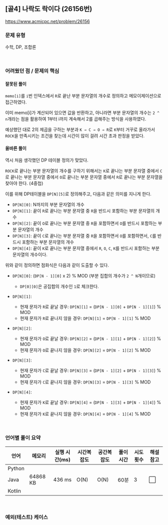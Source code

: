 ## [골4] 나락도 락이다 (26156번)

https://www.acmicpc.net/problem/26156

### 문제 유형

수학, DP, 조합론

<br>

### 어려웠던 점 / 문제의 핵심

#### 잘못된 풀이

`memo[i]`를 `i`번 인덱스에서 `R`로 끝난 부분 문자열의 개수로 정의하고 메모이제이션으로 접근하였다.

이미 memo[i]가 계산되어 있으면 값을 반환하고, 아니라면 부분 문자열의 개수는 `2 ^ n`개라는 점을 활용하여 1부터 i까지 계속해서 2를 곱해주는 방식을 사용하였다.

예상했던 대로 2의 제곱을 구하는 부분과 `K → C → O → R`로 `K`부터 거꾸로 올라가서 `ROCK`을 만족시키는 조건을 찾는데 시간이 많이 걸려 시간 초과 판정을 받았다.

#### 올바른 풀이

역시 처음 생각했던 DP 테이블 정의가 맞았다.

`ROCK`로 끝나는 부분 문자열의 개수를 구하기 위해서는 `K`로 끝나는 부분 문자열 중에서 `C`로 끝나는 부분 문자열 중에서 `O`로 끝나는 부분 문자열 중에서 `R`로 끝나는 부분 문자열을 찾아야 한다. (4중첩)

이를 위해 DP테이블을 `DP[N][5]`로 정의해주고, 다음과 같은 의미를 지니게 한다.

- `DP[N][0]`: N까지의 부분 문자열의 개수
- `DP[N][1]`: 끝이 `R`로 끝나는 부분 문자열 중 `R`을 반드시 포함하는 부분 문자열의 개수
- `DP[N][2]`: 끝이 `O`로 끝나는 부분 문자열 중 `R`을 포함하면서 `O`를 반드시 포함하는 부분 문자열의 개수
- `DP[N][3]`: 끝이 `C`로 끝나는 부분 문자열 중 `R`을 포함하면서 `O`를 포함하면서, `C`를 반드시 포함하는 부분 문자열의 개수
- `DP[N][4]`: 끝이 `K`로 끝나는 부분 문자열 중에서 `R`, `O`, `C`, `K`를 반드시 포함하는 부분 문자열의 개수이다.

위와 같이 정의하면 점화식은 다음과 같이 도출할 수 있다.

- `DP[N][0]`: (`DP[N - 1][0]` x 2) % MOD (부분 집합의 개수가 `2 ^ N`개이므로)
  - `DP[0][0]`은 공집합의 개수인 `1`로 체크한다.

- `DP[N][1]`:
  - 현재 문자가 `R`로 끝날 경우: `DP[N][1]` = (`DP[N - 1][0]` + `DP[N - 1][1]`) % MOD
  - 현재 문자가 `R`로 끝나지 않을 경우: `DP[N][1]` = `DP[N - 1][1]` % MOD
- `DP[N][2]`:
  - 현재 문자가 `O`로 끝날 경우: `DP[N][2]` = (`DP[N - 1][1]` + `DP[N - 1][2]`) % MOD
  - 현재 문자가 `O`로 끝나지 않을 경우: `DP[N][2]` = `DP[N - 1][2]` % MOD
- `DP[N][3]`: 
  - 현재 문자가 `C`로 끝날 경우: `DP[N][3]` = (`DP[N - 1][2]` + `DP[N - 1][3]`) % MOD
  - 현재 문자가 `C`로 끝나지 않을 경우: `DP[N][3]` = `DP[N - 1][3]` % MOD
- `DP[N][4]`:
  - 현재 문자가 `K`로 끝날 경우: `DP[N][4]` = (`DP[N - 1][3]` + `DP[N - 1][4]`) % MOD
  - 현재 문자가 `K`로 끝나지 않을 경우: `DP[N][4]` = `DP[N - 1][4]` % MOD

<br>

### 언어별 풀이 요약

| 언어   | 메모리   | 실행 시간(ms) | 시간복잡도 | 공간복잡도 | 풀이 시간 | 시도 횟수 | 해설 참고            |
| ------ | -------- | ------------- | ---------- | ---------- | --------- | --------- | -------------------- |
| Python |          |               |            |            |           |           |                      |
| Java   | 64868 KB | 436 ms        | O(N)       | O(N)       | 60분      | 3         | :white_large_square: |
| Kotlin |          |               |            |            |           |           |                      |

<br>

### 예외(테스트) 케이스

```
```

